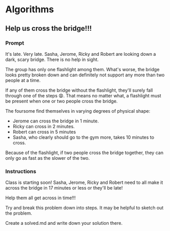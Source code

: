 # Algorithms

## Help us cross the bridge!!!

### Prompt
It's late. Very late. Sasha, Jerome, Ricky and Robert are looking down a dark, scary bridge. There is no help in sight. 

The group has only one flashlight among them. What's worse, the bridge looks pretty broken down and can definitely not support any more than two people at a time.

If any of them cross the bridge without the flashlight, they'll surely fall through one of the steps 😧. That means no matter what, a flashlight must be present when one or two people cross the bridge.

The foursome find themselves in varying degrees of physical shape:

- Jerome can cross the bridge in 1 minute. 
- Ricky can cross in 2 minutes. 
- Robert can cross in 5 minutes
- Sasha, who clearly should go to the gym more, takes 10 minutes to cross.

Because of the flashlight, if two people cross the bridge together, they can only go as fast as the slower of the two.


### Instructions
Class is starting soon! Sasha, Jerome, Ricky and Robert need to all make it across the bridge in 17 minutes or less or they'll be late!

Help them all get across in time!!!

Try and break this problem down into steps. It may be helpful to sketch out the problem. 

Create a solved.md and write down your solution there. 